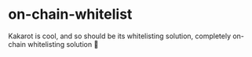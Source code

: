 # on-chain-whitelist
Kakarot is cool, and so should be its whitelisting solution, completely on-chain whitelisting solution 🥕
